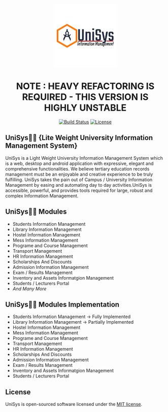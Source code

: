 <p align="center"><img src="https://github.com/MartMbithi/UniSys/blob/master/public/logo.png" width="200"></p>
<h1 align ="center"> NOTE : HEAVY REFACTORING IS REQUIRED - THIS VERSION IS HIGHLY UNSTABLE</h1>

<p align="center">
<a href="https://travis-ci.org/laravel/framework"><img src="https://travis-ci.org/laravel/framework.svg" alt="Build Status"></a>
<a href="https://packagist.org/packages/laravel/framework"><img src="https://poser.pugx.org/laravel/framework/license.svg" alt="License"></a>
</p>

## UniSys🧑‍🎓 {Lite Weight University Information Management System}

UniSys is a  Light Weight University Information Management System which is a web, desktop and android application  with expressive, elegant and comprehensive functionalities. We believe tertiary education records management must be an enjoyable and creative experience to be truly fulfilling. UniSys takes the pain out of Campus / University Information Management by easing and automating day to day activities.UniSys is accessible, powerful, and provides tools required for large, robust and complex Information Management.


## UniSys🧑‍🎓 Modules
*  Students Information Management 
*  Library Information Management
*  Hostel Information Management
*  Mess Information Management
*  Programe and Course Management
*  Transport Management
*  HR Information Management
*  Scholarships And Discounts
*  Admission Information Management
*  Exam / Results Management
*  Inventory and Assets Informatgion Management
*  Students / Lecturers Portal
*  <i>And Many More</i>

## UniSys🧑‍🎓 Modules Implementation
*  Students Information Management -> Fully Implemented
*  Library Information Management -> Partially Implemented
*  Hostel Information Management
*  Mess Information Management
*  Programe and Course Management
*  Transport Management
*  HR Information Management
*  Scholarships And Discounts
*  Admission Information Management
*  Exam / Results Management
*  Inventory and Assets Informatgion Management
*  Students / Lecturers Portal
## License
UniSys is open-sourced software licensed under the [MIT license](https://opensource.org/licenses/MIT).
